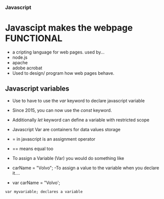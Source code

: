 ### Javascript
# Javascipt makes the webpage FUNCTIONAL

- a cripting language for web pages.
used by...
 - node.js
 - apache 
 - adobe acrobat
- Used to design/ program how web pages behave.

## Javascript variables
- Use to have to use the *var* keyword to declare javascript variable
- Since 2015, you can now use the *const* keyword.
- Additionally *let* keyword can define a variable with restricted scope



 - Javascript Var are containers for data values storage

- = in javascript is an assignment operator
- == means equal too

- To assign a Variable (Var) you would do something like
 - carName = "Volvo";
-To assign a value to the variable when you declare it....
- var carName = "Volvo';



``` var myvariable; declares a variable ```



